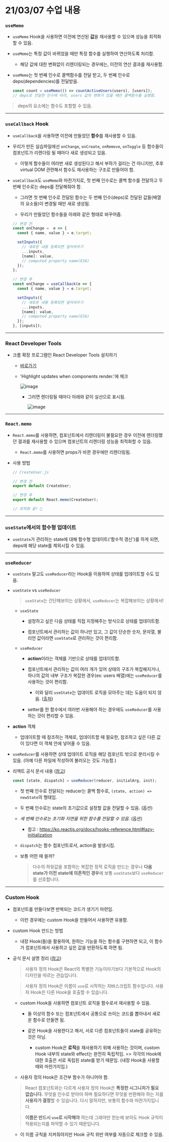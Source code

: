 # 21/03/07 수업 내용
### `useMemo`

- `useMemo` Hook을 사용하면 이전에 연산된 **값**을 재사용할 수 있으며 성능을 최적화할 수 있음.

- `useMemo`는 특정 값이 바뀌었을 때만 특정 함수를 실행하여 연산하도록 처리함.

  - 해당 값에 대한 변화없이 리렌더링되는 경우에는, 이전의 연산 결과를 재사용함.

- `useMemo`는 첫 번째 인수로 콜백함수를 전달 받고, 두 번째 인수로 deps(dependencies)를 전달받음.

  ```js
  const count = useMemo(() => countActiveUsers(users), [users]);
  // deps로 전달한 인수에 따라, users 값의 변화가 있을 때만 콜백함수를 실행함.
  ```

> deps의 요소에는 함수도 포함할 수 있음.

___
### `useCallback` Hook

- `useCallback`을 사용하면 이전에 만들었던 **함수**를 재사용할 수 있음.

- 우리가 만든 실습파일에선 `onChange`, `onCreate`, `onRemove`, `onToggle` 등 함수들이 컴포넌트가 리렌더링 될 때마다 새로 생성되고 있음.

  - 이렇게 함수들이 여러번 새로 생성된다고 해서 부하가 걸리는 건 아니지만, 추후 virtual DOM 관련해서 함수도 재사용하는 구조로 만들어야 함.

- `useCallback`도 `useMemo`와 마찬가지로, 첫 번째 인수로는 콜백 함수를 전달하고 두 번째 인수로는 deps를 전달해줘야 함.

  - 그러면 첫 번째 인수로 전달된 함수는 두 번째 인수(deps)로 전달된 값들(배열의 요소들)이 변경될 때만 새로 생성됨.

  - 우리가 만들었던 함수들을 아래와 같은 형태로 바꾸어줌.

  ```js
  // 변경 전
  const onChange =  e => {
    const { name, value } = e.target;

    setInputs({
      // 새로운 내용 등록되면 덮어씌우기
      ...inputs,
      [name]: value,
      // computed property name(ES6)
    });
  };
  ```

  ```js
  // 변경 후
  const onChange = useCallback(e => {
    const { name, value } = e.target;

    setInputs({
      // 새로운 내용 등록되면 덮어씌우기
      ...inputs,
      [name]: value,
      // computed property name(ES6)
    });
  }, [inputs]);
  ```

___
### React Developer Tools

- 크롬 확장 프로그램인 React Developer Tools 설치하기

  - [바로가기](https://chrome.google.com/webstore/detail/react-developer-tools/fmkadmapgofadopljbjfkapdkoienihi/related?hl=ko)

  - 'Highlight updates when components render.'에 체크

    ![image](https://user-images.githubusercontent.com/54733637/110235526-d23b4b80-7f73-11eb-8079-4ae5e297eb3e.png)
    
    - 그러면 렌더링될 때마다 아래와 같이 실선으로 표시됨.

      ![image](https://user-images.githubusercontent.com/54733637/110235568-162e5080-7f74-11eb-831a-39aae16332ed.png)

___
### `React.memo`

- `React.memo`를 사용하면, 컴포넌트에서 리렌더링이 불필요한 경우 이전에 렌더링했던 결과를 재사용할 수 있으며 컴포넌트의 리렌더링 성능을 최적화할 수 있음.

  - `React.memo`를 사용하면 props가 바뀐 경우에만 리렌더링됨.

- 사용 방법

  ```js
  // CreateUser.js
  
  // 변경 전
  export default CreateUser;
  
  // 변경 후
  export default React.memo(CreateUser);

  // 최적화 끝! 🥞
  ```

___
### `useState`에서의 함수형 업데이트

- `useState`가 관리하는 state에 대해 함수형 업데이트('함수적 갱신')를 하게 되면, deps에 해당 state를 제외시킬 수 있음.

___
### `useReducer`

- `useState` 말고도 `useReducer`라는 Hook을 이용하여 상태를 업데이트할 수도 있음.

- `useState` vs `useReducer`

  > `useState`는 간단해보이는 상황에서, `useReducer`는 복잡해보이는 상황에서!

  - `useState`

    - 설정하고 싶은 다음 상태를 직접 지정해주는 방식으로 상태를 업데이트함.

    - 컴포넌트에서 관리하는 값이 하나만 있고, 그 값이 단순한 숫자, 문자열, 불리언 값이라면 `useState`로 관리하는 것이 편리함.

  - `useReducer`

    - **action**이라는 객체를 기반으로 상태를 업데이트함.

    - 컴포넌트에서 관리하는 값이 여러 개가 있어 상태의 구조가 복잡해지거나, 하나의 값의 내부 구조가 복잡한 경우(ex: users 배열)에는 `useReducer`를 사용하는 것이 편리함.

      - 이와 달리 `useState`는 업데이트 로직을 모아주는 데는 도움이 되지 않음. ([출처](https://ko.reactjs.org/docs/hooks-custom.html#useyourimagination))

    - setter를 한 함수에서 여러번 사용해야 하는 경우에도 `useReducer`를 사용하는 것이 편리할 수 있음.

- **action** 객체

  - 업데이트할 때 참조하는 객체로, 업데이트할 때 필요한, 참조하고 싶은 다른 값이 있다면 이 객체 안에 넣어줄 수 있음.

- `useReducer`를 사용하면 상태 업데이트 로직을 해당 컴포넌트 밖으로 분리시킬 수 있음. (아예 다른 파일에 작성하여 불러오는 것도 가능함.)

- 리액트 공식 문서 내용 ([참고](https://ko.reactjs.org/docs/hooks-reference.html#usereducer))

  ```js
  const [state, dispatch] = useReducer(reducer, initialArg, init);
  ```

  - 첫 번째 인수로 전달되는 reducer는 콜백 함수로, `(state, action) => newState`의 형태임.

  - 두 번째 인수로는 state의 초기값으로 설정할 값을 전달할 수 있음. (옵션)

  - *세 번째 인수로는 초기화 지연을 위한 함수를 전달할 수 있음.* (옵션)

    - 참고 : https://ko.reactjs.org/docs/hooks-reference.html#lazy-initialization

  - `dispatch`는 함수 컴포넌트로서, action을 발생시킴.

  - 보통 어떤 때 쓸까?

    > 다수의 하윗값을 포함하는 복잡한 정적 로직을 만드는 경우나 **다음 state가 이전 state에 의존적인 경우**에 보통 `useState`보다 `useReducer`를 선호합니다.

___
### Custom Hook

- 컴포넌트를 만들다보면 반복되는 코드가 생기기 마련임.

  - 이런 경우에는 custom Hook을 만들어서 사용하면 유용함.

- custom Hook 만드는 방법

  - 내장 Hook(들)을 활용하여, 원하는 기능을 하는 함수를 구현하면 되고, 이 함수가 컴포넌트에서 사용하고 싶은 값을 반환하도록 하면 됨.

- 공식 문서 설명 정리 ([참고](https://ko.reactjs.org/docs/hooks-custom.html))

  > 사용자 정의 Hook은 React의 특별한 기능이라기보다 기본적으로 Hook의 디자인을 따르는 관습입니다.

  > 사용자 정의 Hook은 이름이 `use`로 시작하는 자바스크립트 함수입니다. 사용자 Hook은 다른 Hook을 호출할 수 있습니다.

  - custom Hook을 사용하면 컴포넌트 로직을 함수로서 재사용할 수 있음.

    - 둘 이상의 함수 또는 컴포넌트에서 공통으로 쓰이는 코드를 뽑아내서 새로운 함수로 만들면 됨.

    - 같은 Hook을 사용한다고 해서, 서로 다른 컴포넌트들이 state를 공유하는 것은 아님.

      - custom Hook은 **로직**을 재사용하기 위해 사용하는 것이며, custom Hook 내부의 state와 effect는 완전히 독립적임. => 각각의 Hook에 대한 호출은 서로 독립된 state를 받기 때문임. (내장 Hook을 사용할 때와 마찬가지임.)

  - 사용자 정의 Hook은 조건부 함수가 아니어야 함.

  > React 컴포넌트와는 다르게 사용자 정의 Hook은 **특정한 시그니처가 필요 없습니다.** 무엇을 인수로 받아야 하며 필요하다면 무엇을 반환해야 하는 지를 **사용자가 결정**할 수 있습니다. 다시 말하지만, 보통의 함수와 마찬가지입니다.
  
  > **이름은 반드시 `use`로 시작해야** 하는데 그래야만 한눈에 보아도 Hook 규칙이 적용되는지를 파악할 수 있기 때문입니다.

    - 이 이름 규칙을 지켜줘야지만 Hook 규칙 위반 여부를 자동으로 체크할 수 있음.